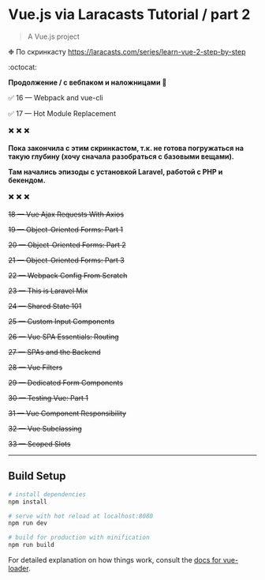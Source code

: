 # Vue.js via Laracasts Tutorial / part 2

> A Vue.js project

❉ По скринкасту https://laracasts.com/series/learn-vue-2-step-by-step

:octocat:

**Продолжение / с вебпаком и наложницами  :new_moon_with_face:**

:white_check_mark: 16 — Webpack and vue-cli

:white_check_mark: 17 — Hot Module Replacement

:heavy_multiplication_x: :heavy_multiplication_x: :heavy_multiplication_x:

**Пока закончила с этим скринкастом, т.к. не готова погружаться на такую глубину (хочу сначала разобраться с базовыми вещами).**

**Там начались эпизоды с установкой Laravel, работой с PHP и бекендом.**

:heavy_multiplication_x: :heavy_multiplication_x: :heavy_multiplication_x:

~~18 — Vue Ajax Requests With Axios~~

~~19 — Object-Oriented Forms: Part 1~~

~~20 — Object-Oriented Forms: Part 2~~

~~21 — Object-Oriented Forms: Part 3~~

~~22 — Webpack Config From Scratch~~

~~23 — This is Laravel Mix~~

~~24 — Shared State 101~~

~~25 — Custom Input Components~~

~~26 — Vue SPA Essentials: Routing~~

~~27 — SPAs and the Backend~~

~~28 — Vue Filters~~

~~29 — Dedicated Form Components~~

~~30 — Testing Vue: Part 1~~

~~31 — Vue Component Responsibility~~

~~32 — Vue Subclassing~~

~~33 — Scoped Slots~~


---

## Build Setup

``` bash
# install dependencies
npm install

# serve with hot reload at localhost:8080
npm run dev

# build for production with minification
npm run build
```

For detailed explanation on how things work, consult the [docs for vue-loader](http://vuejs.github.io/vue-loader).
